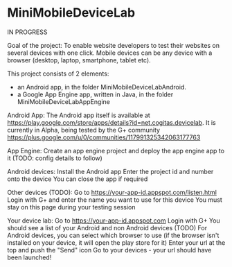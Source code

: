MiniMobileDeviceLab
===================

IN PROGRESS

Goal of the project:
To enable website developers to test their websites on several devices with one click.
Mobile devices can be any device with a browser (desktop, laptop, smartphone, tablet etc).


This project consists of 2 elements:
- an Android app, in the folder MiniMobileDeviceLabAndroid. 
- a Google App Engine app, written in Java, in the folder MiniMobileDeviceLabAppEngine


Android App:
The Android app itself is available at https://play.google.com/store/apps/details?id=net.cogitas.devicelab.
It is currently in Alpha, being tested by the G+ community https://plus.google.com/u/0/communities/117991325342063177763

App Engine:
Create an app engine project and deploy the app engine app to it
(TODO: config details to follow)

Android devices:
Install the Android app
Enter the project id and number onto the device
You can close the app if required

Other devices (TODO):
Go to https://your-app-id.appspot.com/listen.html
Login with G+ and enter the name you want to use for this device
You must stay on this page during your testing session

Your device lab:
Go to https://your-app-id.appspot.com
Login with G+
You should see a list of your Android and non Android devices (TODO)
For Android devices, you can select which browser to use (if the browser isn't installed on your device, it will open the play store for it)
Enter your url at the top and push the "Send" icon
Go to your devices - your url should have been launched!


